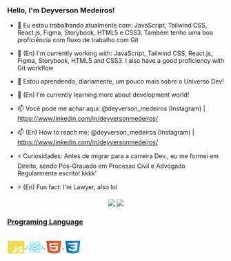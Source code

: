 ### Hello, I'm Deyverson Medeiros!

- 🔭 Eu estou trabalhando atualmente com: JavaScript, Tailwind CSS, React.js, Figma, Storybook, HTML5 e CSS3. Também tenho uma boa proficiência com fluxo de trabalho com Git
- 🔭 (En) I'm currently working with: JavaScript, Tailwind CSS, React.js, Figma, Storybook, HTML5 and CSS3. I also have a good proficiency with Git workflow

- 🌱 Estou aprendendo, diariamente, um pouco mais sobre o Universo Dev!
- 🌱 (En) I’m currently learning more about development world!

- 📫 Você pode me achar aqui: @deyverson_medeiros (Instagram) | https://www.linkedin.com/in/deyversonmedeiros/
- 📫 (En) How to reach me: @deyverson_medeiros (Instagram) | https://www.linkedin.com/in/deyversonmedeiros/

- ⚡ Curiosidades: Antes de migrar para a carreira Dev., eu me formei em Direito, sendo Pós-Grauado em Processo Civil e Advogado Regularmente escrito! kkkk'
- ⚡ (En) Fun fact: I'm Lawyer, also lol

<div align="center">
  <a href="https://github.com/d3Yv3r">
  <img height="150em" src="https://github-readme-stats.vercel.app/api?username=d3Yv3r&show_icons=true&theme=merko&include_all_commits=true&count_private=true"/>
  <img height="150em" src="https://github-readme-stats.vercel.app/api/top-langs/?username=d3Yv3r&layout=compact&langs_count=7&theme=merko"/>
</div>

### Programing Language

<div style="display: inline_block"><br>
  <img align="center" alt="d3Yv3r-Js" height="30" width="40" src="https://raw.githubusercontent.com/devicons/devicon/master/icons/javascript/javascript-plain.svg">
  <img align="center" alt="d3Yv3r-React" height="30" width="40" src="https://raw.githubusercontent.com/devicons/devicon/master/icons/react/react-original.svg">
  <img align="center" alt="d3Yv3r-HTML" height="30" width="40" src="https://raw.githubusercontent.com/devicons/devicon/master/icons/html5/html5-original.svg">
  <img align="center" alt="d3Yv3r-CSS" height="30" width="40" src="https://raw.githubusercontent.com/devicons/devicon/master/icons/css3/css3-original.svg">
</div>
